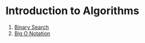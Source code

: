 # Introduction to Algorithms

1. [Binary Search](binary_search/README.md)
2. [Big O Notation](big_O_notation/README.md)